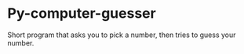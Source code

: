 # Py-computer-guesser
Short program that asks you to pick a number, then tries to guess your number.
